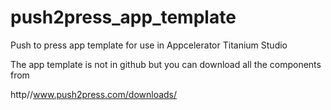 push2press_app_template
=======================

Push to press app template for use in Appcelerator Titanium Studio

The app template is not in github but you can download all the components from

http//www.push2press.com/downloads/
